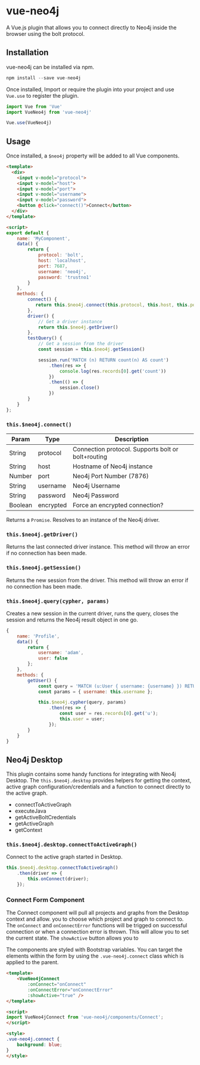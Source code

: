 # vue-neo4j

A Vue.js plugin that allows you to connect directly to Neo4j inside the browser using the bolt protocol.


## Installation

vue-neo4j can be installed via npm.

```javascript
npm install --save vue-neo4j
```

Once installed, Import or require the plugin into your project and use `Vue.use` to register the plugin.

```javascript
import Vue from 'Vue'
import VueNeo4j from 'vue-neo4j'

Vue.use(VueNeo4j)
```

## Usage

Once installed, a `$neo4j` property will be added to all Vue components.

```html
<template>
  <div>
    <input v-model="protocol">
    <input v-model="host">
    <input v-model="port">
    <input v-model="username">
    <input v-model="password">
    <button @click="connect()">Connect</button>
  </div>
</template>

<script>
export default {
    name: 'MyComponent',
    data() {
        return {
            protocol: 'bolt',
            host: 'localhost',
            port: 7687,
            username: 'neo4j',
            password: 'trustno1'
        }
    },
    methods: {
        connect() {
           return this.$neo4j.connect(this.protocol, this.host, this.port, this.username, this.password)
        },
        driver() {
            // Get a driver instance
            return this.$neo4j.getDriver()
        },
        testQuery() {
            // Get a session from the driver
            const session = this.$neo4j.getSession()

            session.run('MATCH (n) RETURN count(n) AS count')
                .then(res => {
                    console.log(res.records[0].get('count'))
                })
                .then(() => {
                    session.close()
                })
        }
    }
};
```

### `this.$neo4j.connect()`

Param | Type |  Description
-- | -- | --
String | protocol | Connection protocol.  Supports bolt or bolt+routing
String | host     | Hostname of Neo4j instance
Number | port     | Neo4j Port Number (7876)
String | username | Neo4j Username
String | password | Neo4j Password
Boolean | encrypted | Force an encrypted connection?

Returns a `Promise`.  Resolves to an instance of the Neo4j driver.

### `this.$neo4j.getDriver()`

Returns the last connected driver instance.  This method will throw an error if no connection has been made.

### `this.$neo4j.getSession()`

Returns the new session from the driver.  This method will throw an error if no connection has been made.

### `this.$neo4j.query(cypher, params)`

Creates a new session in the current driver, runs the query, closes the session and returns the Neo4j result object in one go.

```javascript
{
    name: 'Profile',
    data() {
        return {
            username: 'adam',
            user: false
        };
    },
    methods: {
        getUser() {
            const query = 'MATCH (u:User { username: {username} }) RETURN u LIMIT 1'
            const params = { username: this.username };

            this.$neo4j.cypher(query, params)
                .then(res => {
                    const user = res.records[0].get('u');
                    this.user = user;
                });
        }
    }
}
```

## Neo4j Desktop

This plugin contains some handy functions for integrating with Neo4j Desktop.  The `this.$neo4j.desktop` provides helpers for getting the context, active graph configuration/credentials and a function to connect directly to the active graph.

- connectToActiveGraph
- executeJava
- getActiveBoltCredentials
- getActiveGraph
- getContext


### `this.$neo4j.desktop.connectToActiveGraph()`

Connect to the active graph started in Desktop.

```javascript
this.$neo4j.desktop.connectToActiveGraph()
    .then(driver => {
        this.onConnect(driver);
    });
```

### Connect Form Component

The Connect component will pull all projects and graphs from the Desktop context and allow. you to choose which project and graph to connect to.  The `onConnect` and `onConnectError` functions will be trigged on successful connection or when a connection error is thrown.  This will allow you to set the current state.  The `showActive` button allows you to

The components are styled with Bootstrap variables.  You can target the elements within the form by using the `.vue-neo4j.connect` class which is applied to the parent.

```html
<template>
    <VueNeo4jConnect
        :onConnect="onConnect"
        :onConnectError="onConnectError"
        :showActive="true" />
</template>

<script>
import VueNeo4jConnect from 'vue-neo4j/components/Connect';
</script>

<style>
.vue-neo4j.connect {
    background: blue;
}
</style>
```



